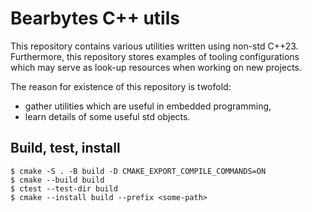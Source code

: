 # Bearbytes C++ utils

This repository contains various utilities written using non-std C++23.
Furthermore, this repository stores examples of tooling configurations which
may serve as look-up resources when working on new projects.

The reason for existence of this repository is twofold:
- gather utilities which are useful in embedded programming,
- learn details of some useful std objects.

## Build, test, install

```console
$ cmake -S . -B build -D CMAKE_EXPORT_COMPILE_COMMANDS=ON
$ cmake --build build
$ ctest --test-dir build
$ cmake --install build --prefix <some-path>
```
